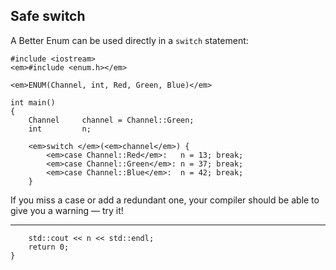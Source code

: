 ## Safe switch

A Better Enum can be used directly in a `switch` statement:

    #include <iostream>
    <em>#include <enum.h></em>

    <em>ENUM(Channel, int, Red, Green, Blue)</em>

    int main()
    {
        Channel     channel = Channel::Green;
        int         n;

        <em>switch </em>(<em>channel</em>) {
            <em>case Channel::Red</em>:   n = 13; break;
            <em>case Channel::Green</em>: n = 37; break;
            <em>case Channel::Blue</em>:  n = 42; break;
        }

If you miss a case or add a redundant one, your compiler should be able to give
you a warning &mdash; try it!

---

        std::cout << n << std::endl;
        return 0;
    }
